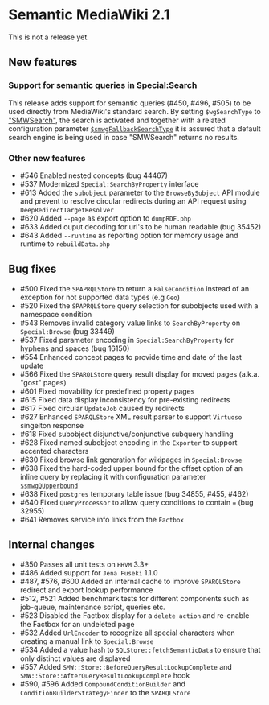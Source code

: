 # Semantic MediaWiki 2.1

This is not a release yet.

## New features

### Support for semantic queries in Special:Search
This release adds support for semantic queries (#450, #496, #505) to be used directly from MediaWiki's standard search. By setting `$wgSearchType` to ["SMWSearch"](https://semantic-mediawiki.org/wiki/Help:SMWSearch), the search is activated and together with a related configuration parameter [``$smwgFallbackSearchType``](https://semantic-mediawiki.org/wiki/Help:$smwgFallbackSearchType) it is assured that a default search engine is being used in case "SMWSearch" returns no results.

### Other new features

* #546 Enabled nested concepts (bug 44467) 
* #537 Modernized `Special:SearchByProperty` interface
* #613 Added the `subobject` parameter to the `BrowseBySubject` API module and prevent to resolve circular redirects during an API request using `DeepRedirectTargetResolver`
* #620 Added `--page` as export option to `dumpRDF.php` 
* #633 Added ouput decoding for uri's to be human readable (bug 35452)
* #643 Added `--runtime` as reporting option for memory usage and runtime to `rebuildData.php`

## Bug fixes

* #500 Fixed the `SPAPRQLStore` to return a `FalseCondition` instead of an exception for not supported data types (e.g `Geo`)
* #520 Fixed the `SPAPRQLStore` query selection for subobjects used with a namespace condition
* #543 Removes invalid category value links to `SearchByProperty` on `Special:Browse` (bug 33449)
* #537 Fixed parameter encoding in `Special:SearchByProperty` for hyphens and spaces (bug 16150)
* #554 Enhanced concept pages to provide time and date of the last update
* #566 Fixed the `SPARQLStore` query result display for moved pages (a.k.a. "gost" pages)
* #601 Fixed movability for predefined property pages
* #615 Fixed data display inconsistency for pre-existing redirects 
* #617 Fixed circular `UpdateJob` caused by redirects
* #627 Enhanced `SPARQLStore` XML result parser to support `Virtuoso` singelton response
* #618 Fixed subobject disjunctive/conjunctive subquery handling
* #628 Fixed named subobject encoding in the `Exporter` to support accented characters
* #630 Fixed browse link generation for wikipages in `Special:Browse`
* #638 Fixed the hard-coded upper bound for the offset option of an inline query by replacing it with configuration parameter [```$smwgQUpperbound```](https://semantic-mediawiki.org/wiki/Help:$smwgQUpperbound)
* #638 Fixed `postgres` temporary table issue (bug 34855, #455, #462)
* #640 Fixed `QueryProcessor` to allow query conditions to contain `=` (bug 32955)
* #641 Removes service info links from the `Factbox`

## Internal changes

* #350 Passes all unit tests on `HHVM` 3.3+
* #486 Added support for `Jena Fuseki` 1.1.0
* #487, #576, #600 Added an internal cache to improve `SPARQLStore` redirect and export lookup performance
* #512, #521 Added benchmark tests for different components such as job-queue, maintenance script, queries etc.
* #523 Disabled the Factbox display for a `delete action` and re-enable the Factbox for an undeleted page
* #532 Added `UrlEncoder` to recognize all special characters when creating a manual link to `Special:Browse`
* #534 Added a value hash to `SQLStore::fetchSemanticData` to ensure that only distinct values are displayed
* #557 Added `SMW::Store::BeforeQueryResultLookupComplete` and `SMW::Store::AfterQueryResultLookupComplete` hook
* #590, #596 Added `CompoundConditionBuilder` and `ConditionBuilderStrategyFinder` to the `SPARQLStore`
